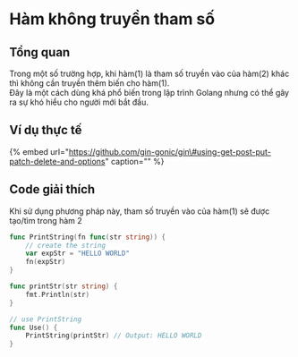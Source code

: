 # Hàm không truyền tham số

## Tổng quan

Trong một số trường hợp, khi hàm\(1\) là tham số truyền vào của hàm\(2\) khác thì không cần truyền thêm biến cho hàm\(1\).  
Đây là một cách dùng khá phổ biến trong lập trình Golang nhưng có thể gây ra sự khó hiểu cho người mới bắt đầu.

## Ví dụ thực tế

{% embed url="https://github.com/gin-gonic/gin\#using-get-post-put-patch-delete-and-options" caption="" %}

## Code giải thích

Khi sử dụng phương pháp này, tham số truyền vào của hàm\(1\) sẽ được tạo/tìm trong hàm 2

```go
func PrintString(fn func(str string)) {
    // create the string
    var expStr = "HELLO WORLD"
    fn(expStr)
}

func printStr(str string) {
    fmt.Println(str)
}

// use PrintString
func Use() {
    PrintString(printStr) // Output: HELLO WORLD
}
```

